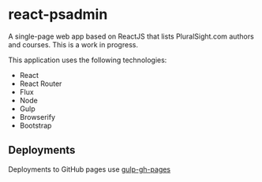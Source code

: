 # react-psadmin
A single-page web app based on ReactJS that lists PluralSight.com authors and courses. This is a work in progress.

This application uses the following technologies:
 - React
 - React Router
 - Flux
 - Node
 - Gulp
 - Browserify
 - Bootstrap
 
## Deployments
Deployments to GitHub pages use [gulp-gh-pages](https://github.com/shinnn/gulp-gh-pages)
